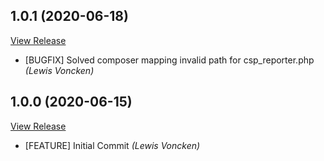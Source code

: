 ## 1.0.1 (2020-06-18)

[View Release](git@github.com:experius/Magento-2-Module-Experius-Csp.git/commits/tag/1.0.1)

*  [BUGFIX] Solved composer mapping invalid path for csp_reporter.php *(Lewis Voncken)*


## 1.0.0 (2020-06-15)

[View Release](git@github.com:experius/Magento-2-Module-Experius-Csp.git/commits/tag/1.0.0)

*  [FEATURE] Initial Commit *(Lewis Voncken)*


